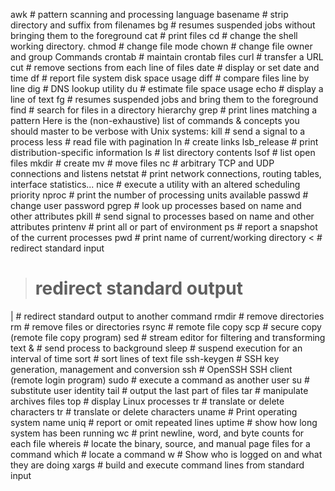 
awk # pattern scanning and processing language
basename # strip directory and suffix from filenames
bg # resumes suspended jobs without bringing them to the foreground
cat # print files
cd # change the shell working directory.
chmod # change file mode
chown # change file owner and group
Commands
crontab # maintain crontab files
curl # transfer a URL
cut # remove sections from each line of files
date # display or set date and time
df # report file system disk space usage
diff # compare files line by line
dig # DNS lookup utility
du # estimate file space usage
echo # display a line of text
fg # resumes suspended jobs and bring them to the foreground
find # search for files in a directory hierarchy
grep # print lines matching a pattern
Here is the (non-exhaustive) list of commands & concepts you should master to be verbose with Unix systems:
kill # send a signal to a process
less # read file with pagination
ln # create links
lsb_release # print distribution-specific information
ls # list directory contents
lsof # list open files
mkdir # create
mv # move files
nc # arbitrary TCP and UDP connections and listens
netstat # print network connections, routing tables, interface statistics...
nice # execute a utility with an altered scheduling priority
nproc # print the number of processing units available
passwd # change user password
pgrep # look up processes based on name and other attributes
pkill # send signal to processes based on name and other attributes
printenv # print all or part of environment
ps # report a snapshot of the current processes
pwd # print name of current/working directory
< # redirect standard input
> # redirect standard output
| # redirect standard output to another command
rmdir # remove directories
rm # remove files or directories
rsync # remote file copy
scp # secure copy (remote file copy program)
sed # stream editor for filtering and transforming text
& # send process to background
sleep # suspend execution for an interval of time
sort # sort lines of text file
ssh-keygen # SSH key generation, management and conversion
ssh # OpenSSH SSH client (remote login program)
sudo # execute a command as another user
su # substitute user identity
tail # output the last part of files
tar # manipulate archives files
top # display Linux processes
tr # translate or delete characters
tr # translate or delete characters
uname # Print operating system name
uniq # report or omit repeated lines
uptime # show how long system has been running
wc # print newline, word, and byte counts for each file
whereis # locate the binary, source, and manual page files for a command
which # locate a command
w # Show who is logged on and what they are doing
xargs # build and execute command lines from standard input
